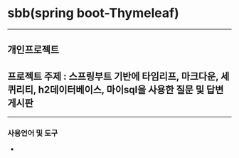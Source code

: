# sbb(spring boot-Thymeleaf)

---

## 개인프로젝트

## 프로젝트 주제 : 스프링부트 기반에 타임리프, 마크다운, 세퀴리티, h2데이터베이스, 마이sql을 사용한 질문 및 답변 게시판

---

### 사용언어 및 도구
 - 
